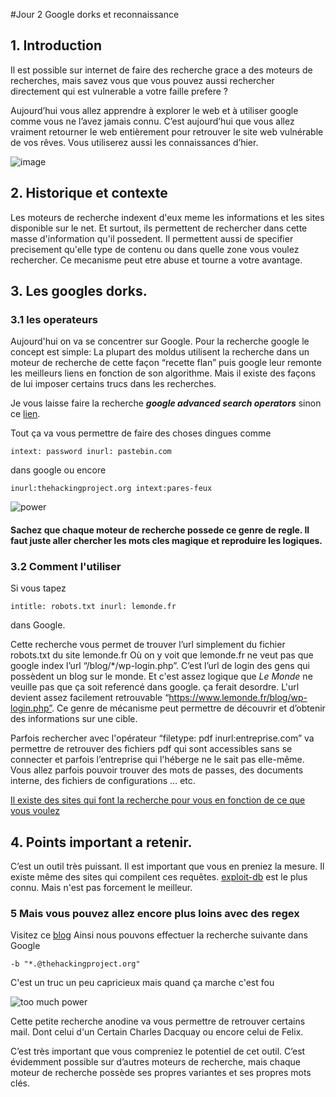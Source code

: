 #Jour 2 Google dorks et reconnaissance

## 1. Introduction
Il est possible sur internet de faire des recherche grace a des moteurs de recherches, mais savez vous que vous pouvez aussi rechercher directement qui est vulnerable a votre faille prefere ?

Aujourd’hui vous allez apprendre à explorer le web et à utiliser google comme vous ne l’avez jamais connu.
C’est aujourd’hui que vous allez vraiment retourner le web entièrement pour retrouver le site web vulnérable de vos rêves.
Vous utiliserez aussi les connaissances d’hier.

![image](https://media4.giphy.com/media/26n6WywJyh39n1pBu/giphy.gif)

## 2. Historique  et contexte
Les moteurs de recherche indexent d'eux meme les informations et les sites disponible sur le net. Et surtout, ils permettent de rechercher dans cette masse d'information qu'il possedent. Il permettent aussi de specifier precisement qu'elle type de contenu ou dans quelle zone vous voulez rechercher.
Ce mecanisme peut etre abuse et tourne a votre avantage.

## 3. Les googles dorks.
### 3.1 les operateurs
Aujourd'hui on va se concentrer sur Google.
Pour la recherche google le concept est simple:
La plupart des moldus utilisent la recherche dans un moteur de recherche de cette façon “recette flan” puis google leur remonte les meilleurs liens en fonction de son algorithme. Mais il existe des façons de lui imposer certains trucs dans les recherches.


Je vous laisse faire la recherche ***google advanced search operators***
sinon ce [lien](https://ahrefs.com/blog/google-advanced-search-operators/).

Tout ça va vous permettre de faire des choses dingues comme
```
intext: password inurl: pastebin.com
```
dans google
ou encore
```
inurl:thehackingproject.org intext:pares-feux
```
![power](https://pbs.twimg.com/media/Da-a-9SX0AAc_-C.jpg)



#### Sachez que chaque moteur de recherche possede ce genre de regle. Il faut juste aller chercher les mots cles magique et reproduire les logiques.



### 3.2 Comment l'utiliser

Si vous tapez
```
intitle: robots.txt inurl: lemonde.fr
```
dans Google.

Cette recherche vous permet de trouver l’url simplement du fichier robots.txt du site lemonde.fr
Où on y voit que lemonde.fr ne veut pas que google index l’url “/blog/\*/wp-login.php”.
C’est l’url de login des gens qui possèdent un blog sur le monde.  Et c'est assez logique que *Le Monde* ne veuille pas que ça soit referencé dans google. ça ferait desordre. L'url devient assez facilement retrouvable “https://www.lemonde.fr/blog/wp-login.php”.
Ce genre de mécanisme peut permettre de découvrir et d’obtenir des informations sur une cible.

Parfois rechercher avec l'opérateur “filetype: pdf inurl:entreprise.com” va permettre de retrouver des fichiers pdf qui sont accessibles sans se connecter et
parfois l’entreprise qui l'héberge ne le sait pas elle-même. Vous allez parfois pouvoir trouver des mots de passes, des documents interne, des fichiers de
configurations … etc.

[Il existe des sites qui font la recherche pour vous en fonction de ce que vous voulez](https://twitter.com/hackermaderas/status/1466468417364496391?s=20)


## 4. Points important a retenir.
C’est un outil très puissant. Il est important que vous en preniez la mesure.
Il existe même des sites qui compilent ces requêtes. [exploit-db](https://www.exploit-db.com/google-hacking-database) est le plus connu. Mais n'est pas forcement le meilleur.


### 5 Mais vous pouvez allez encore plus loins avec des regex

Visitez ce [blog](http://blog.k3170makan.com/2012/03/goodork-super-charging-your-google.html)
Ainsi nous pouvons effectuer la recherche suivante dans Google
```
-b "*.@thehackingproject.org"
```

C'est un truc un peu capricieux mais quand ça marche c'est fou

![too much power](https://ih1.redbubble.net/image.507832378.5398/pp,840x830-pad,1000x1000,f8f8f8.u2.jpg)

Cette petite recherche anodine va vous permettre de retrouver certains mail. Dont celui d'un Certain Charles Dacquay ou encore celui de Felix.

C’est très important que vous compreniez le potentiel de cet outil. C’est évidemment possible sur d’autres moteurs de recherche, mais chaque moteur de recherche possède ses propres variantes et ses propres mots clés.

